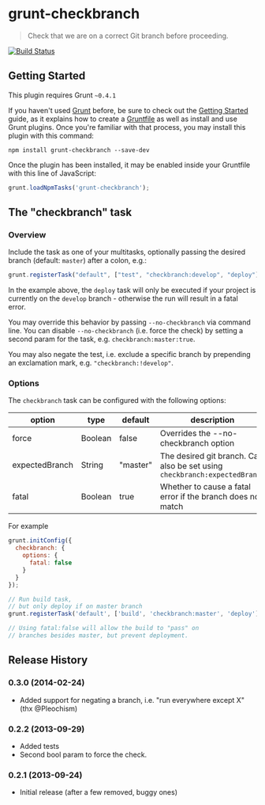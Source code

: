 # grunt-checkbranch

> Check that we are on a correct Git branch before proceeding.

[![Build Status](https://secure.travis-ci.org/dymonaz/grunt-checkbranch.png?branch=master)](http://travis-ci.org/dymonaz/grunt-checkbranch)

## Getting Started
This plugin requires Grunt `~0.4.1`

If you haven't used [Grunt](http://gruntjs.com/) before, be sure to check out the [Getting Started](http://gruntjs.com/getting-started) guide, as it explains how to create a [Gruntfile](http://gruntjs.com/sample-gruntfile) as well as install and use Grunt plugins. Once you're familiar with that process, you may install this plugin with this command:

```shell
npm install grunt-checkbranch --save-dev
```

Once the plugin has been installed, it may be enabled inside your Gruntfile with this line of JavaScript:

```js
grunt.loadNpmTasks('grunt-checkbranch');
```

## The "checkbranch" task

### Overview
Include the task as one of your multitasks, optionally passing the desired branch (default: `master`) after a colon, e.g.:
```js
grunt.registerTask("default", ["test", "checkbranch:develop", "deploy"]
```

In the example above, the `deploy` task will only be executed if your project is currently on the `develop` branch - otherwise the run will result in a fatal error.

You may override this behavior by passing `--no-checkbranch` via command line. You can disable `--no-checkbranch` (i.e. force the check) by setting a second param for the task, e.g. `checkbranch:master:true`.

You may also negate the test, i.e. exclude a specific branch by prepending an exclamation mark, e.g. `"checkbranch:!develop"`.

### Options

The `checkbranch` task can be configured with the following options:


| option | type | default | description |
-------- | ---- | ------- | ----------- |
| force | Boolean | false | Overrides the --no-checkbranch option |
| expectedBranch | String | "master" | The desired git branch. Can also be set using `checkbranch:expectedBranch` |
| fatal | Boolean | true | Whether to cause a fatal error if the branch does not match |


For example

```javascript
grunt.initConfig({
  checkbranch: {
    options: {
      fatal: false
    }
  }
});

// Run build task,
// but only deploy if on master branch
grunt.registerTask('default', ['build', 'checkbranch:master', 'deploy']);

// Using fatal:false will allow the build to "pass" on 
// branches besides master, but prevent deployment.
```

## Release History

### 0.3.0 (2014-02-24)
* Added support for negating a branch, i.e. "run everywhere except X" (thx @Pleochism)

### 0.2.2 (2013-09-29)
* Added tests
* Second bool param to force the check.

### 0.2.1 (2013-09-24)
* Initial release (after a few removed, buggy ones)
